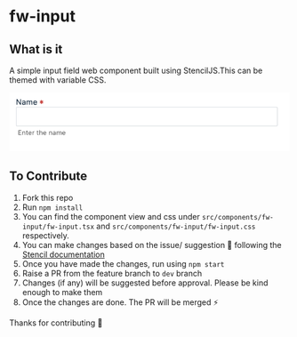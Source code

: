 # fw-input
## What is it

A simple input field web component built using StencilJS.This can be themed with variable CSS.

![](samples/currentwc.png)

## To Contribute

1. Fork this repo
2. Run `npm install`
3. You can find the component view and css under `src/components/fw-input/fw-input.tsx` and `src/components/fw-input/fw-input.css` respectively. 
4. You can make changes based on the issue/ suggestion 🎉 following the [Stencil documentation](https://stenciljs.com/docs/component)
4. Once you have made the changes, run using `npm start`
5. Raise a PR from the feature branch to `dev` branch
6. Changes (if any) will be suggested before approval. Please be kind enough to make them
7. Once the changes are done. The PR will be merged ⚡️

Thanks for contributing 💯
